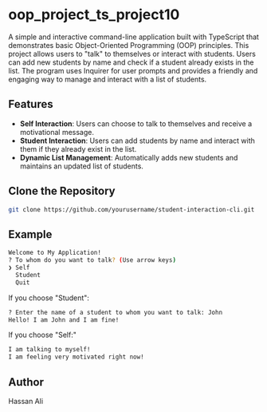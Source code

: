 # oop_project_ts_project10

A simple and interactive command-line application built with TypeScript that demonstrates basic Object-Oriented Programming (OOP) principles. This project allows users to "talk" to themselves or interact with students. Users can add new students by name and check if a student already exists in the list. The program uses Inquirer for user prompts and provides a friendly and engaging way to manage and interact with a list of students.

## Features

- **Self Interaction**: Users can choose to talk to themselves and receive a motivational message.
- **Student Interaction**: Users can add students by name and interact with them if they already exist in the list.
- **Dynamic List Management**: Automatically adds new students and maintains an updated list of students.

## Clone the Repository
```bash
git clone https://github.com/yourusername/student-interaction-cli.git
```

## Example
```bash
Welcome to My Application!
? To whom do you want to talk? (Use arrow keys)
❯ Self 
  Student 
  Quit 
```
If you choose "Student":
```bash
? Enter the name of a student to whom you want to talk: John
Hello! I am John and I am fine!
```

If you choose "Self:"
```bash
I am talking to myself!
I am feeling very motivated right now!
```

## Author

Hassan Ali
